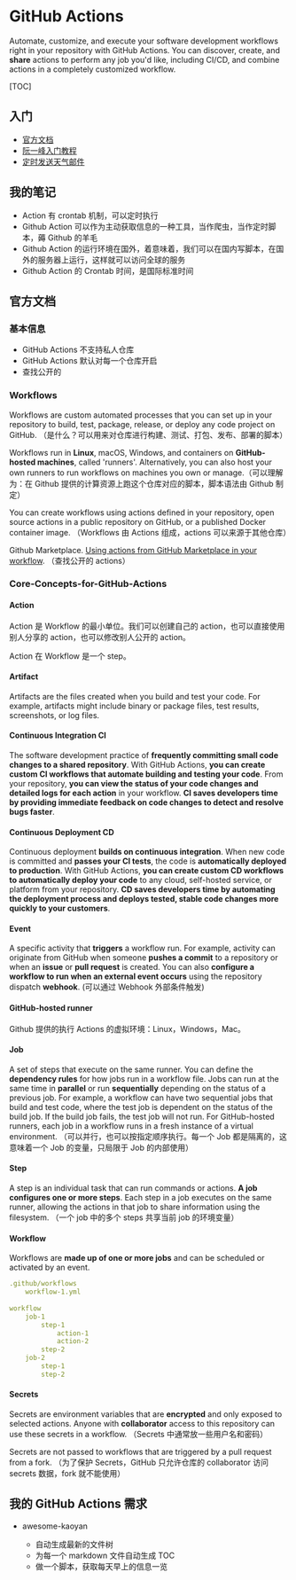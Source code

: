 # GitHub Actions

Automate, customize, and execute your software development workflows right in your repository with GitHub Actions. You can discover, create, and **share** actions to perform any job you'd like, including CI/CD, and combine actions in a completely customized workflow.

[TOC]

## 入门

* [官方文档](https://docs.github.com/en/actions)
* [阮一峰入门教程](http://www.ruanyifeng.com/blog/2019/09/getting-started-with-github-actions.html)
* [定时发送天气邮件](https://www.ruanyifeng.com/blog/2019/12/github_actions.html)

## 我的笔记

* Action 有 crontab 机制，可以定时执行
* Github Action 可以作为主动获取信息的一种工具，当作爬虫，当作定时脚本，薅 Github 的羊毛
* Github Action 的运行环境在国外，着意味着，我们可以在国内写脚本，在国外的服务器上运行，这样就可以访问全球的服务
* Github Action 的 Crontab 时间，是国际标准时间

## 官方文档

### 基本信息

* GitHub Actions 不支持私人仓库
* GitHub Actions 默认对每一个仓库开启
* 查找公开的

### Workflows

Workflows are custom automated processes that you can set up in your repository to build, test, package, release, or deploy any code project on GitHub. （是什么？可以用来对仓库进行构建、测试、打包、发布、部署的脚本）

Workflows run in **Linux**, macOS, Windows, and containers on **GitHub-hosted machines**, called 'runners'. Alternatively, you can also host your own runners to run workflows on machines you own or manage.（可以理解为：在 Github 提供的计算资源上跑这个仓库对应的脚本，脚本语法由 Github 制定）

You can create workflows using actions defined in your repository, open source actions in a public repository on GitHub, or a published Docker container image. （Workflows 由 Actions 组成，actions 可以来源于其他仓库）

Github Marketplace. [Using actions from GitHub Marketplace in your workflow](https://docs.github.com/en/actions/automating-your-workflow-with-github-actions/using-actions-from-github-marketplace-in-your-workflow). （查找公开的 actions）

### Core-Concepts-for-GitHub-Actions

#### Action

Action 是 Workflow 的最小单位。我们可以创建自己的 action，也可以直接使用别人分享的 action，也可以修改别人公开的 action。

Action 在 Workflow 是一个 step。

#### Artifact

Artifacts are the files created when you build and test your code. For example, artifacts might include binary or package files, test results, screenshots, or log files. 

#### Continuous Integration CI

The software development practice of **frequently committing small code changes to a shared repository**. With GitHub Actions, **you can create custom CI workflows that automate building and testing your code**. From your repository, **you can view the status of your code changes and detailed logs for each action** in your workflow. **CI saves developers time by providing immediate feedback on code changes to detect and resolve bugs faster**.

#### Continuous Deployment CD

Continuous deployment **builds on continuous integration**. When new code is committed and **passes your CI tests**, the code is **automatically deployed to production**. With GitHub Actions, **you can create custom CD workflows to automatically deploy your code** to any cloud, self-hosted service, or platform from your repository. **CD saves developers time by automating the deployment process and deploys tested, stable code changes more quickly to your customers**.

#### Event

A specific activity that **triggers** a workflow run. For example, activity can originate from GitHub when someone **pushes a commit** to a repository or when an **issue** or **pull request** is created. You can also **configure a workflow to run when an external event occurs** using the repository dispatch **webhook**. (可以通过 Webhook 外部条件触发)

#### GitHub-hosted runner

Github 提供的执行 Actions 的虚拟环境：Linux，Windows，Mac。

#### Job

A set of steps that execute on the same runner. You can define the **dependency rules** for how jobs run in a workflow file. Jobs can run at the same time in **parallel** or run **sequentially** depending on the status of a previous job. For example, a workflow can have two sequential jobs that build and test code, where the test job is dependent on the status of the build job. If the build job fails, the test job will not run. For GitHub-hosted runners, each job in a workflow runs in a fresh instance of a virtual environment. （可以并行，也可以按指定顺序执行。每一个 Job 都是隔离的，这意味着一个 Job 的变量，只局限于 Job 的内部使用）

#### Step

A step is an individual task that can run commands or actions. **A job configures one or more steps**. Each step in a job executes on the same runner, allowing the actions in that job to share information using the filesystem. （一个 job 中的多个 steps 共享当前 job 的环境变量）

#### Workflow

Workflows are **made up of one or more jobs** and can be scheduled or activated by an event.

```yaml
.github/workflows
    workflow-1.yml
    
workflow
	job-1
		step-1
			action-1
			action-2
		step-2
	job-2
		step-1
		step-2
```

#### Secrets

Secrets are environment variables that are **encrypted** and only exposed to selected actions. Anyone with **collaborator** access to this repository can use these secrets in a workflow. （Secrets 中通常放一些用户名和密码）

Secrets are not passed to workflows that are triggered by a pull request from a fork. （为了保护 Secrets，GitHub 只允许仓库的 collaborator 访问 secrets 数据，fork 就不能使用）

## 我的 GitHub Actions 需求

* awesome-kaoyan 

  * 自动生成最新的文件树
  * 为每一个 markdown 文件自动生成 TOC
  * 做一个脚本，获取每天早上的信息一览

  